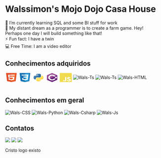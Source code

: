 
<h1>Walssimon's Mojo Dojo Casa House</h1>

<p>🌱 I’m currently learning SQL and some BI stuff for work 
  <br>💭 My distant dream as a programmer is to create a farm game. Hey! Perhaps one day I will build something like that!
  <br>⚡ Fun fact: I have a twin
  <br>💻 Free Time: I am a video editor</p>

## Conhecimentos adquiridos

<div style="display: inline_block">
  <img align="center" alt="Wals-HTML" height="30" width="40" src="https://raw.githubusercontent.com/devicons/devicon/master/icons/html5/html5-original.svg">
  <img align="center" alt="Wals-CSS" height="30" width="40" src="https://raw.githubusercontent.com/devicons/devicon/master/icons/css3/css3-original.svg">
  <img align="center" alt="Wals-Python" height="30" width="40" src="https://raw.githubusercontent.com/devicons/devicon/master/icons/python/python-original.svg">
  <img align="center" alt="Wals-Csharp" height="30" width="40" src="https://raw.githubusercontent.com/devicons/devicon/master/icons/csharp/csharp-original.svg">
  <img align="center" alt="Wals-Js" height="30" width="40" src="https://raw.githubusercontent.com/devicons/devicon/master/icons/javascript/javascript-plain.svg">
  <img align="center" alt="Wals-Ts" height="30" width="40" src="https://cdn.jsdelivr.net/gh/devicons/devicon/icons/php/php-plain.svg">
  <img align="center" alt="Wals-Ts" height="30" width="40" src="https://cdn.jsdelivr.net/gh/devicons/devicon/icons/java/java-plain.svg">
  <img align="center" alt="Wals-HTML" height="30" width="40" src="https://cdn.jsdelivr.net/gh/devicons/devicon/icons/androidstudio/androidstudio-original.svg">
</div> <br>

## Conhecimentos em geral
<div style="display: inline_block">
  <img align="center" alt="Wals-CSS" height="30" width="40" src="https://cdn.jsdelivr.net/gh/devicons/devicon/icons/premierepro/premierepro-original.svg">
  <img align="center" alt="Wals-Python" height="30" width="40" src="https://cdn.jsdelivr.net/gh/devicons/devicon/icons/aftereffects/aftereffects-original.svg">
  <img align="center" alt="Wals-Csharp" height="30" width="40" src="https://cdn.jsdelivr.net/gh/devicons/devicon/icons/photoshop/photoshop-plain.svg">
  <img align="center" alt="Wals-Js" height="30" width="40" src="https://cdn.jsdelivr.net/gh/devicons/devicon/icons/illustrator/illustrator-plain.svg">
</div>

## Contatos

<div style="display: inline_block">  
<a href="https://www.linkedin.com/in/walssimon-sacramento-883375111/" target="_blank"><img src="https://img.shields.io/badge/-LinkedIn-%230077B5?style=for-the-badge&logo=linkedin&logoColor=white" target="_blank"></a>
<a href="https://www.instagram.com/walssimons/" target="_blank"><img src="https://img.shields.io/badge/-Instagram-%23E4405F?style=for-the-badge&logo=instagram&logoColor=white" target="_blank"></a>
<a href = "mailto:walssimon123@gmail.com"><img src="https://img.shields.io/badge/Gmail-D14836?style=for-the-badge&logo=gmail&logoColor=white" target="_blank"></a>
</div>


<div>
  <p> Cristo logo existo</p>
</div>
<!--
**Walssimon/Walssimon** is a ✨ _special_ ✨ repository because its `README.md` (this file) appears on your GitHub profile.

Here are some ideas to get you started:

- 🔭 I’m currently working on ...
- 🌱 I’m currently learning ...
- 👯 I’m looking to collaborate on ...
- 🤔 I’m looking for help with ...
- 💬 Ask me about ...
- 📫 How to reach me: ...
- 😄 Pronouns: ...
- ⚡ Fun fact: ...
-->
